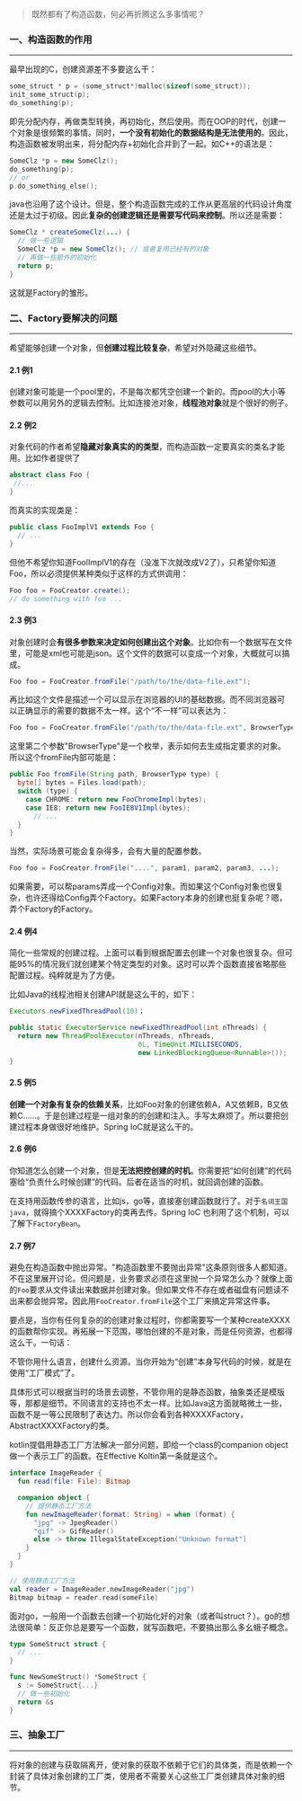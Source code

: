 > 既然都有了构造函数，何必再折腾这么多事情呢？

### 一、构造函数的作用

---

最早出现的C，创建资源差不多要这么干：

```c
some_struct * p = (some_struct*)malloc(sizeof(some_struct));
init_some_struct(p);
do_something(p);
```

即先分配内存，再做类型转换，再初始化，然后使用。而在OOP的时代，创建一个对象是很频繁的事情。同时，**一个没有初始化的数据结构是无法使用的**。因此，构造函数被发明出来，将分配内存+初始化合并到了一起。如C++的语法是：

```c++
SomeClz *p = new SomeClz();
do_something(p); 
// or
p.do_something_else();
```

java也沿用了这个设计。但是，整个构造函数完成的工作从更高层的代码设计角度还是太过于初级。因此**复杂的创建逻辑还是需要写代码来控制**。所以还是需要：

```java
SomeClz * createSomeClz(...) {
  // 做一些逻辑
  SomeClz *p = new SomeClz(); // 或者复用已经有的对象
  // 再做一些额外的初始化
  return p;
} 
```

这就是Factory的雏形。



### 二、Factory要解决的问题

---

希望能够创建一个对象，但**创建过程比较复杂**，希望对外隐藏这些细节。

#### 2.1 例1

创建对象可能是一个pool里的，不是每次都凭空创建一个新的。而pool的大小等参数可以用另外的逻辑去控制。比如连接池对象，**线程池对象**就是个很好的例子。

#### 2.2 例2

对象代码的作者希望**隐藏对象真实的的类型**，而构造函数一定要真实的类名才能用。比如作者提供了

```java
abstract class Foo { 
 //...
}
```

而真实的实现类是：

```java
public class FooImplV1 extends Foo {
  // ...
}
```

但他不希望你知道FoolImplV1的存在（没准下次就改成V2了），只希望你知道Foo，所以必须提供某种类似于这样的方式供调用：

```java
Foo foo = FooCreator.create();
// do something with foo ...
```

#### 2.3 例3

对象创建时会**有很多参数来决定如何创建出这个对象**。比如你有一个数据写在文件里，可能是xml也可能是json。这个文件的数据可以变成一个对象，大概就可以搞成。

```java
Foo foo = FooCreator.fromFile("/path/to/the/data-file.ext");
```

再比如这个文件是描述一个可以显示在浏览器的UI的基础数据。而不同浏览器可以正确显示的需要的数据不太一样。这个“不一样”可以表达为：

```java
Foo foo = FooCreator.fromFile("/path/to/the/data-file.ext", BrowserType.CHROME);
```

这里第二个参数"BrowserType"是一个枚举，表示如何去生成指定要求的对象。所以这个fromFile内部可能是：

```java
public Foo fromFile(String path, BrowserType type) {
  byte[] bytes = Files.load(path);
  switch (type) {
    case CHROME: return new FooChromeImpl(bytes);
    case IE8: return new FooIE8V1Impl(bytes);
      // ...
  }
}
```

当然，实际场景可能会复杂得多，会有大量的配置参数。

```java
Foo foo = FooCreator.fromFile("....", param1, param2, param3, ...);
```

如果需要，可以帮params弄成一个Config对象。而如果这个Config对象也很复杂，也许还得给Config弄个Factory。如果Factory本身的创建也挺复杂呢？嗯，弄个Factory的Factory。

#### 2.4 例4

简化一些常规的创建过程。上面可以看到根据配置去创建一个对象也很复杂。但可能95%的情况我们就创建某个特定类型的对象。这时可以弄个函数直接省略那些配置过程。纯粹就是为了方便。

比如Java的线程池相关创建API就是这么干的，如下：

```java
Executors.newFixedThreadPool(10)；

public static ExecutorService newFixedThreadPool(int nThreads) {
  return new ThreadPoolExecutor(nThreads, nThreads,
                                0L, TimeUnit.MILLISECONDS,
                                new LinkedBlockingQueue<Runnable>());
}
```

#### 2.5 例5

**创建一个对象有复杂的依赖关系**，比如Foo对象的创建依赖A，A又依赖B，B又依赖C……。于是创建过程是一组对象的的创建和注入。手写太麻烦了。所以要把创建过程本身做很好地维护。Spring IoC就是这么干的。

#### 2.6 例6

你知道怎么创建一个对象，但是**无法把控创建的时机**。你需要把“如何创建”的代码塞给“负责什么时候创建”的代码。后者在适当的时机，就回调创建的函数。

在支持用函数传参的语言，比如js，go等，直接塞创建函数就行了。对于`名词王国java`，就得搞个XXXXFactory的类再去传。Spring IoC 也利用了这个机制，可以了解下`FactoryBean`。

#### 2.7 例7

避免在构造函数中抛出异常。"构造函数里不要抛出异常"这条原则很多人都知道。不在这里展开讨论。但问题是，业务要求必须在这里抛一个异常怎么办？就像上面的`Foo`要求从文件读出来数据并创建对象。但如果文件不存在或者磁盘有问题读不出来都会抛异常。因此用`FooCreator.fromFile`这个工厂来搞定异常这件事。 

要点是，当你有任何复杂的的创建对象过程时，你都需要写一个某种createXXXX的函数帮你实现。再拓展一下范围，哪怕创建的不是对象，而是任何资源，也都得这么干。一句话：

不管你用什么语言，创建什么资源。当你开始为“创建”本身写代码的时候，就是在使用“工厂模式”了。

具体形式可以根据当时的场景去调整，不管你用的是静态函数，抽象类还是模版等，那都是细节。不同语言的支持也不太一样。比如Java这方面就略微土一些，函数不是一等公民限制了表达力。所以你会看到各种XXXXFactory，AbstractXXXXFactory的类。

kotlin提倡用静态工厂方法解决一部分问题，即给一个class的companion object做一个表示工厂的函数。在Effective Koltin第一条就是这个。

```kotlin
interface ImageReader {
  fun read(file: File): Bitmap

  companion object {
    // 提供静态工厂方法
    fun newImageReader(format: String) = when (format) {
      "jpg" -> JpegReader()
      "gif" -> GifReader()
      else -> throw IllegalStateException("Unknown format")
    }
  }
}

// 使用静态工厂方法
val reader = ImageReader.newImageReader("jpg")
Bitmap bitmap = reader.read(someFile)
```

面对go，一般用一个函数去创建一个初始化好的对象（或者叫struct？）。go的想法很简单：反正你总是要写一个函数，就写函数吧，不要搞出那么多幺蛾子概念。

```go
type SomeStruct struct {
  // ...
}

func NewSomeStruct() *SomeStruct {
  s := SomeStruct{...}
  // 做一些初始化
  return &s
}
```



### 三、抽象工厂

---

将对象的创建与获取隔离开，使对象的获取不依赖于它们的具体类，而是依赖一个封装了具体对象创建的工厂类，使用者不需要关心这些工厂类创建具体对象的细节。

